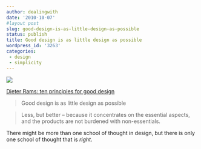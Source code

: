 ```yaml
---
author: dealingwith
date: '2010-10-07'
#layout post
slug: good-design-is-as-little-design-as-possible
status: publish
title: Good design is as little design as possible
wordpress_id: '3263'
categories:
 - design
 - simplicity
---
```


[![][1]][2]



[Dieter Rams: ten principles for good design][3]

> Good design is as little design as possible

> Less, but better – because it concentrates on the essential aspects, and the
products are not burdened with non-essentials.

There might be more than one school of thought in design, but there is only
one school of thought that is _right_.

   [1]: http://dealingwithimport.files.wordpress.com/2010/10/dieter-rams-001.jpg?w=300

   [2]: http://dealingwithimport.files.wordpress.com/2010/10/dieter-rams-001.jpg

   [3]: http://www.vitsoe.com/en/rw/about/dieterrams/gooddesign

   

